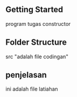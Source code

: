## Getting Started

program tugas constructor

## Folder Structure

src "adalah file codingan"

## penjelasan
ini adalah file latiahan


